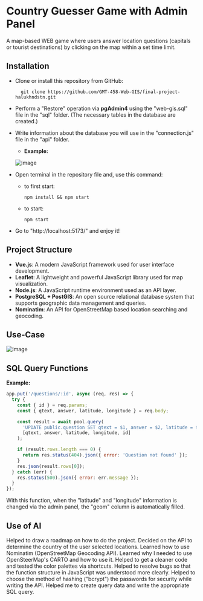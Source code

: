 # Country Guesser Game with Admin Panel
A map-based WEB game where users answer location questions (capitals or tourist destinations) by clicking on the map within a set time limit.

## Installation
- Clone or install this repository from GitHub:

        git clone https://github.com/GMT-458-Web-GIS/final-project-halukhndstn.git

- Perform a "Restore" operation via **pgAdmin4** using the "web-gis.sql" file in the "sql" folder. (The necessary tables in the database are created.)
- Write information about the database you will use in the "connection.js" file in the "api" folder.
  - **Example:**

  ![image](https://github.com/user-attachments/assets/b800c44e-c101-4029-88e4-c732be58dad9)
- Open terminal in the repository file and, use this command:
    - to first start:

          npm install && npm start
      
    - to start:

          npm start
      
- Go to "http://localhost:5173/" and enjoy it!

## Project Structure
- **Vue.js**: A modern JavaScript framework used for user interface development.
- **Leaflet**: A lightweight and powerful JavaScript library used for map visualization.
- **Node.js**: A JavaScript runtime environment used as an API layer.
- **PostgreSQL + PostGIS**: An open source relational database system that supports geographic data management and queries.
- **Nominatim**: An API for OpenStreetMap based location searching and geocoding.

## Use-Case
![image](https://github.com/user-attachments/assets/dbd43985-9510-466b-b867-d47bad0e3298)

## SQL Query Functions
**Example:**
```javascript
app.put('/questions/:id', async (req, res) => {
  try {
    const { id } = req.params;
    const { qtext, answer, latitude, longitude } = req.body;

    const result = await pool.query(
      'UPDATE public.question SET qtext = $1, answer = $2, latitude = $3, longitude = $4, geom = ST_SetSRID(ST_MakePoint($4, $3), 4326) WHERE id = $5 RETURNING *',
      [qtext, answer, latitude, longitude, id]
    );

    if (result.rows.length === 0) {
      return res.status(404).json({ error: 'Question not found' });
    }
    res.json(result.rows[0]);
  } catch (err) {
    res.status(500).json({ error: err.message });
  }
});
```
With this function, when the "latitude" and "longitude" information is changed via the admin panel, the "geom" column is automatically filled.

## Use of AI
Helped to draw a roadmap on how to do the project. Decided on the API to determine the country of the user selected locations. Learned how to use Nominatim (OpenStreetMap Geocoding API). Learned why I needed to use OpenSteerMap's CARTO and how to use it. Helped to get a cleaner code and tested the color palettes via shortcuts. Helped to resolve bugs so that the function structure in JavaScript was understood more clearly. Helped to choose the method of hashing ("bcrypt") the passwords for security while writing the API. Helped me to create query data and write the appropriate SQL query.

